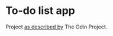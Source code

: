 # To-do list app

Project [as described by](https://www.theodinproject.com/lessons/node-path-javascript-todo-list) The Odin Project.
